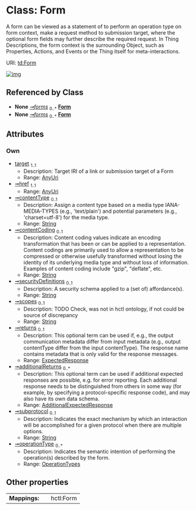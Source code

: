 
# Class: Form

A form can be viewed as a statement of to perform an operation type on form context,  make a request method to submission target, where the optional form fields may further describe the required request. In Thing Descriptions, the form context is the surrounding Object,  such as Properties, Actions, and Events or the Thing itself for meta-interactions.

URI: [td:Form](https://www.w3.org/2019/wot/td#Form)


[![img](https://yuml.me/diagram/nofunky;dir:TB/class/[AdditionalExpectedResponse]<additionalReturns%200..*-++[Form&#124;target:anyUri;href:anyUri;contentType:string%20%3F;contentCoding:string%20%3F;securityDefinitions:string%20%3F;scopes:string%20%3F;subprotocol:string%20%3F;operationType:OperationTypes%20*],[ExpectedResponse]<returns%200..1-++[Form],[InteractionAffordance]++-%20forms%200..*>[Form],[Thing]++-%20forms%200..*>[Form],[Thing],[InteractionAffordance],[ExpectedResponse],[AdditionalExpectedResponse])](https://yuml.me/diagram/nofunky;dir:TB/class/[AdditionalExpectedResponse]<additionalReturns%200..*-++[Form&#124;target:anyUri;href:anyUri;contentType:string%20%3F;contentCoding:string%20%3F;securityDefinitions:string%20%3F;scopes:string%20%3F;subprotocol:string%20%3F;operationType:OperationTypes%20*],[ExpectedResponse]<returns%200..1-++[Form],[InteractionAffordance]++-%20forms%200..*>[Form],[Thing]++-%20forms%200..*>[Form],[Thing],[InteractionAffordance],[ExpectedResponse],[AdditionalExpectedResponse])

## Referenced by Class

 *  **None** *[➞forms](interactionAffordance__forms.md)*  <sub>0..\*</sub>  **[Form](Form.md)**
 *  **None** *[➞forms](thing__forms.md)*  <sub>0..\*</sub>  **[Form](Form.md)**

## Attributes


### Own

 * [target](target.md)  <sub>1..1</sub>
     * Description: Target IRI of a link or submission target of a Form
     * Range: [AnyUri](types/AnyUri.md)
 * [➞href](form__href.md)  <sub>1..1</sub>
     * Range: [AnyUri](types/AnyUri.md)
 * [➞contentType](form__contentType.md)  <sub>0..1</sub>
     * Description: Assign a content type based on a media type IANA-MEDIA-TYPES (e.g., 'text/plain') and potential parameters  (e.g., 'charset=utf-8') for the media type.
     * Range: [String](types/String.md)
 * [➞contentCoding](form__contentCoding.md)  <sub>0..1</sub>
     * Description: Content coding values indicate an encoding transformation that has been or can be applied to a representation.  Content codings are primarily used to allow a representation to be compressed or otherwise usefully transformed  without losing the identity of its underlying media type and without loss of information. Examples of content coding include \"gzip\", \"deflate\", etc.
     * Range: [String](types/String.md)
 * [➞securityDefinitions](form__securityDefinitions.md)  <sub>0..1</sub>
     * Description: A security schema applied to a (set of) affordance(s).
     * Range: [String](types/String.md)
 * [➞scopes](form__scopes.md)  <sub>0..1</sub>
     * Description: TODO Check, was not in hctl ontology, if not could be source of discrepancy
     * Range: [String](types/String.md)
 * [➞returns](form__returns.md)  <sub>0..1</sub>
     * Description: This optional term can be used if, e.g., the output communication metadata differ from input metadata (e.g., output contentType differ from the input contentType). The response name contains metadata that is only valid for the response messages.
     * Range: [ExpectedResponse](ExpectedResponse.md)
 * [➞additionalReturns](form__additionalReturns.md)  <sub>0..\*</sub>
     * Description: This optional term can be used if additional expected responses are possible, e.g. for error reporting. Each additional response needs to be distinguished from others in some way (for example, by specifying a protocol-specific response code), and may also have its own data schema.
     * Range: [AdditionalExpectedResponse](AdditionalExpectedResponse.md)
 * [➞subprotocol](form__subprotocol.md)  <sub>0..1</sub>
     * Description: Indicates the exact mechanism by which an interaction will be accomplished for a given protocol when there are multiple options.
     * Range: [String](types/String.md)
 * [➞operationType](form__operationType.md)  <sub>0..\*</sub>
     * Description: Indicates the semantic intention of performing the operation(s) described by the form.
     * Range: [OperationTypes](OperationTypes.md)

## Other properties

|  |  |  |
| --- | --- | --- |
| **Mappings:** | | hctl:Form |